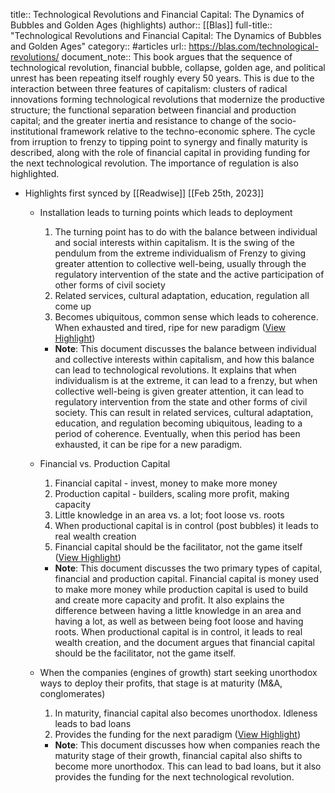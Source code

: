 title:: Technological Revolutions and Financial Capital: The Dynamics of Bubbles and Golden Ages (highlights)
author:: [[Blas]]
full-title:: "Technological Revolutions and Financial Capital: The Dynamics of Bubbles and Golden Ages"
category:: #articles
url:: https://blas.com/technological-revolutions/
document_note:: This book argues that the sequence of technological revolution, financial bubble, collapse, golden age, and political unrest has been repeating itself roughly every 50 years. This is due to the interaction between three features of capitalism: clusters of radical innovations forming technological revolutions that modernize the productive structure; the functional separation between financial and production capital; and the greater inertia and resistance to change of the socio-institutional framework relative to the techno-economic sphere. The cycle from irruption to frenzy to tipping point to synergy and finally maturity is described, along with the role of financial capital in providing funding for the next technological revolution. The importance of regulation is also highlighted.

- Highlights first synced by [[Readwise]] [[Feb 25th, 2023]]
	- Installation leads to turning points which leads to deployment
	  
	  1.  The turning point has to do with the balance between individual and social interests within capitalism. It is the swing of the pendulum from the extreme individualism of Frenzy to giving greater attention to collective well-being, usually through the regulatory intervention of the state and the active participation of other forms of civil society
	  2.  Related services, cultural adaptation, education, regulation all come up
	  3.  Becomes ubiquitous, common sense which leads to coherence. When exhausted and tired, ripe for new paradigm ([View Highlight](https://read.readwise.io/read/01gt04ber6myz79q82y2c6d1cp))
		- **Note**: This document discusses the balance between individual and collective interests within capitalism, and how this balance can lead to technological revolutions. It explains that when individualism is at the extreme, it can lead to a frenzy, but when collective well-being is given greater attention, it can lead to regulatory intervention from the state and other forms of civil society. This can result in related services, cultural adaptation, education, and regulation becoming ubiquitous, leading to a period of coherence. Eventually, when this period has been exhausted, it can be ripe for a new paradigm.
	- Financial vs. Production Capital
	  
	  1.  Financial capital - invest, money to make more money
	  2.  Production capital - builders, scaling more profit, making capacity
	  3.  Little knowledge in an area vs. a lot; foot loose vs. roots
	  4.  When productional capital is in control (post bubbles) it leads to real wealth creation
	  5.  Financial capital should be the facilitator, not the game itself ([View Highlight](https://read.readwise.io/read/01gt041fs026jqzpzhb06npq4b))
		- **Note**: This document discusses the two primary types of capital, financial and production capital. Financial capital is money used to make more money while production capital is used to build and create more capacity and profit. It also explains the difference between having a little knowledge in an area and having a lot, as well as between being foot loose and having roots. When productional capital is in control, it leads to real wealth creation, and the document argues that financial capital should be the facilitator, not the game itself.
	- When the companies (engines of growth) start seeking unorthodox ways to deploy their profits, that stage is at maturity (M&A, conglomerates)
	  
	  1.  In maturity, financial capital also becomes unorthodox. Idleness leads to bad loans
	  2.  Provides the funding for the next paradigm ([View Highlight](https://read.readwise.io/read/01gt04b2w2ahmamxe2jzpa2256))
		- **Note**: This document discusses how when companies reach the maturity stage of their growth, financial capital also shifts to become more unorthodox. This can lead to bad loans, but it also provides the funding for the next technological revolution.